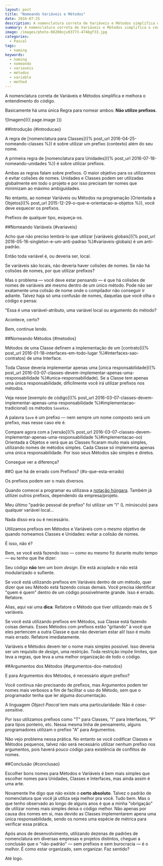```yaml
---
layout: post
title: "Nomeando Variáveis e Métodos"
date: 2016-07-25
description: A nomenclatura correta de Variáveis e Métodos simplifica o código.
summary: A nomenclatura correta de Variáveis e Métodos simplifica o código.
image: /images/photo-08208oju93773-4746gf33.jpg
categories: 
  - Pascal
tags:
  - naming
keywords:
  - naming
  - nomeando
  - variaveis
  - métodos
  - variable
  - method
--- 
```


A nomenclatura correta de Variáveis e Métodos simplifica e melhora o entendimento do código.

Basicamente há uma única Regra para nomear ambos: **Não utilize prefixos**.

<!--more-->

![Imagem]({{ page.image }})

##Introdução {#introducao}

A regra de [nomenclatura para Classes]({% post_url 2016-04-25-nomeando-classes %}) é sobre utilizar um prefixo (contexto) além do seu nome.

A primeira regra de [nomenclatura para Unidades]({% post_url 2016-07-18-nomeando-unidades %}) é sobre utilizar prefixos.

Ambas as regras falam sobre prefixos. O maior objetivo para os utilizarmos é evitar colisões de nomes. Unidades e Classes podem ser utilizadas globalmente em todo o projeto e por isso precisam ter nomes que minimizam ao máximo ambiguidades. 

No entanto, ao nomear Variáveis ou Métodos na programação [Orientada a Objetos]({% post_url 2015-12-29-o-que-e-orientacao-a-objetos %}), você deve esquecer os prefixos.

Prefixos de qualquer tipo, esqueça-os.

##Nomeando Variáveis {#variaveis}

Acho que não preciso lembrá-lo que utilizar [variáveis globais]({% post_url 2016-05-16-singleton-e-um-anti-padrao %}#variaveis-globais) é um anti-padrão.

Então toda variável é, ou deveria ser, local.

Se variáveis são locais, não deveria haver colisões de nomes. Se não há colisões de nomes, por que utilizar prefixos?

Mas o problema — você deve estar pensando — é que há colisões de nomes de variáveis até mesmo dentro de um único método. Pode não ser exatamente uma colisão de nome onde o compilador não conseguir ir adiante. Talvez haja só uma confusão de nomes, daquelas que você olha o código e pensa: 

"Essa é uma variável-atributo, uma variável local ou argumento do método?

Acontece, certo?

Bem, continue lendo.

##Nomeando Métodos {#metodos}

Métodos de uma Classe definem a implementação de um [contrato]({% post_url 2016-01-18-interfaces-em-todo-lugar %}#interfaces-sao-contratos) de uma Interface.

Toda Classe deveria implementar apenas uma [única responsabilidade]({% post_url 2016-03-07-classes-devem-implementar-apenas-uma-responsabilidade %}#unica-responsabilidade). Se a Classe tem apenas uma única responsabilidade, dificilmente você irá utilizar prefixos nos métodos.

Veja nesse [exemplo de código]({% post_url 2016-03-07-classes-devem-implementar-apenas-uma-responsabilidade %}#implementacao-tradicional) os métodos `SaveXxx`. 

A palavra `Save` é um prefixo — nem sempre um nome composto será um prefixo, mas nesse caso ele é. 

Compare agora com a [versão]({% post_url 2016-03-07-classes-devem-implementar-apenas-uma-responsabilidade %}#implementacao-oo) Orientada a Objetos e verá que as Classes ficaram muito mais simples, utilizando nomes de métodos simples. Cada Classe só implementa apenas uma única responsabilidade. Por isso seus Métodos são simples e diretos.

Consegue ver a diferença?

##O que há de errado com Prefixos? {#o-que-esta-errado}

Os prefixos podem ser o mais diversos. 

Quando comecei a programar eu utilizava a [notação húngara](https://en.wikipedia.org/wiki/Hungarian_notation). Também já utilizei outros prefixos, dependendo da empresa/projeto. 

Meu último "padrão pessoal de prefixo" foi utilizar um "l" (L minúsculo) para qualquer variável local...

Nada disso era ou é necessário.

Utilizamos prefixos em Métodos e Variáveis com o mesmo objetivo de quando nomeamos Classes e Unidades: evitar a colisão de nomes.

É isso, não é?

Bem, se você está fazendo isso — como eu mesmo fiz durante muito tempo — eu tenho que lhe dizer: 

Seu código **não** tem um bom *design*. Ele está acoplado e não está modularizado o sufiente.

Se você está utilizando prefixos em Variáveis dentro de um método, quer dizer que seu Método está fazendo coisas demais. Você precisa identificar "quem é quem" dentro de um código possivelmente grande. Isso é errado. Refatore.

Alias, aqui vai uma **dica**: Refatore o Método que tiver utilizando mais de 5 variáveis.

Se você está utilizando prefixos em Métodos, sua Classe está fazendo coisas demais. Esses Métodos com prefixos estão "gritando" à você que eles pertencem a outra Classe e que não deveriam estar ali! Isso é muito mais errado. Refatore imediatamente.

Variáveis e Métodos devem ter o nome mais simples possível. Isso deveria ser um requisito de *design*, uma restrição. Toda restrição impõe limites, que leva a regras, que leva a uma melhor organização de todo o código.

##Argumentos dos Métodos {#argumentos-dos-metodos}

E para Argumentos dos Métodos, é necessário algum prefixo?

Você continua não precisando de prefixos, mas Argumentos podem ter nomes mais verbosos a fim de facilitar o uso do Método, sem que o programador tenha que ler alguma documentação.

A linguagem *Object Pascal* tem mais uma particularidade: Não é *case-sensitive*.

Por isso utilizamos prefixos como "T" para Classes, "I" para Interfaces, "P" para tipos ponteiro, etc. Nessa mesma linha de pensamento, alguns programadores utilizam o prefixo "A" para Argumentos.

Não vejo problema nessa prática. No entanto se você codificar Classes e Métodos pequenos, talvez não será necessário utilizar nenhum prefixo nos argumentos, pois haverá pouco código para existência de conflitos de nomes. 

##Conclusão {#conclusao}

Escolher bons nomes para Métodos e Variáveis é bem mais simples que escolher nomes para Unidades, Classes e Interfaces, mas ainda assim é uma arte.

Novamente lhe digo que não existe o **certo absoluto**. Talvez o padrão de nomenclatura que você já utiliza seja melhor pra você. Tudo bem. Mas o que tenho observado ao longo de alguns anos é que a minha "obrigação" de utilizar nomes mais simples deixa o código melhor. Não apenas por causa dos nomes em si, mas devido as Classes implementarem apena uma única responsabilidade, sendo os nomes uma espécie de métrica para verificar essa prática.

Após anos de desenvolvimento, utilizando dezenas de padrões de nomenclatura em diversas empresas e projetos distintos, cheguei a conclusão que o "não-padrão" — sem prefixos e sem burocracia — é o melhor. É como estar organizado, sem organizar. Faz sentido?

Até logo.
